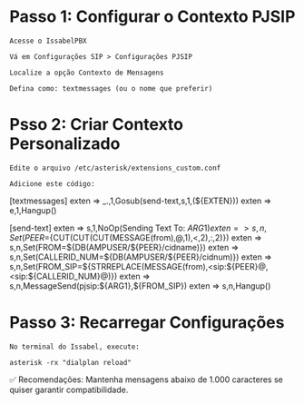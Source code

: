 ###
# Passo 1: Configurar o Contexto PJSIP
    Acesse o IssabelPBX

    Vá em Configurações SIP > Configurações PJSIP

    Localize a opção Contexto de Mensagens

    Defina como: textmessages (ou o nome que preferir)

# Psso 2: Criar Contexto Personalizado
    Edite o arquivo /etc/asterisk/extensions_custom.conf

    Adicione este código:

[textmessages]
exten => _.,1,Gosub(send-text,s,1,(${EXTEN}))
exten => e,1,Hangup()

[send-text]
exten => s,1,NoOp(Sending Text To: ${ARG1})
exten => s,n,Set(PEER=${CUT(CUT(CUT(MESSAGE(from),@,1),<,2),:,2)})
exten => s,n,Set(FROM=${DB(AMPUSER/${PEER}/cidname)})
exten => s,n,Set(CALLERID_NUM=${DB(AMPUSER/${PEER}/cidnum)})
exten => s,n,Set(FROM_SIP=${STRREPLACE(MESSAGE(from),<sip:${PEER}@,<sip:${CALLERID_NUM}@)})
exten => s,n,MessageSend(pjsip:${ARG1},${FROM_SIP})
exten => s,n,Hangup()

# Passo 3: Recarregar Configurações
    No terminal do Issabel, execute:

    asterisk -rx "dialplan reload"

✅ Recomendações:
    Mantenha mensagens abaixo de 1.000 caracteres se quiser garantir compatibilidade.

